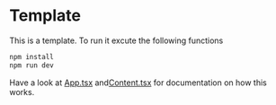 # Template
This is a template.
To run it excute the following functions
```bash
npm install
npm run dev
```

Have a look at [App.tsx](src/App.tsx) and[Content.tsx](src/Content.tsx) for documentation on how this works.